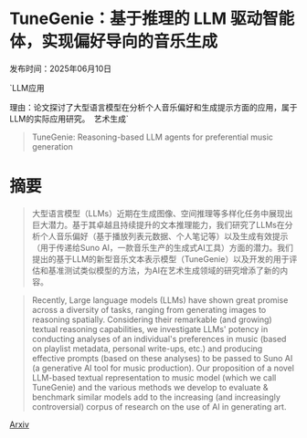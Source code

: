 # TuneGenie：基于推理的 LLM 驱动智能体，实现偏好导向的音乐生成

发布时间：2025年06月10日

`LLM应用

理由：论文探讨了大型语言模型在分析个人音乐偏好和生成提示方面的应用，属于LLM的实际应用研究。` `艺术生成`

> TuneGenie: Reasoning-based LLM agents for preferential music generation

# 摘要

> 大型语言模型（LLMs）近期在生成图像、空间推理等多样化任务中展现出巨大潜力。基于其卓越且持续提升的文本推理能力，我们研究了LLMs在分析个人音乐偏好（基于播放列表元数据、个人笔记等）以及生成有效提示（用于传递给Suno AI，一款音乐生产的生成式AI工具）方面的潜力。我们提出的基于LLM的新型音乐文本表示模型（TuneGenie）以及开发的用于评估和基准测试类似模型的方法，为AI在艺术生成领域的研究增添了新的内容。

> Recently, Large language models (LLMs) have shown great promise across a diversity of tasks, ranging from generating images to reasoning spatially. Considering their remarkable (and growing) textual reasoning capabilities, we investigate LLMs' potency in conducting analyses of an individual's preferences in music (based on playlist metadata, personal write-ups, etc.) and producing effective prompts (based on these analyses) to be passed to Suno AI (a generative AI tool for music production). Our proposition of a novel LLM-based textual representation to music model (which we call TuneGenie) and the various methods we develop to evaluate & benchmark similar models add to the increasing (and increasingly controversial) corpus of research on the use of AI in generating art.

[Arxiv](https://arxiv.org/abs/2506.12083)